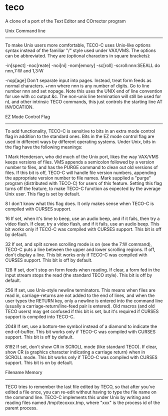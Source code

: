 # teco
A clone of a port of the Text Editor and COrrector program

Unix Command line 
---- ------- ----

To make Unix users more comfortable,  TECO-C uses Unix-like options syntax
instead of the familiar "/" style used under VAX/VMS.  The options can be
abbreviated.  They are (optional characters in square brackets):

-in[spect]
-noc[reate]
-noi[ni]
-nom[emory]
-sc[roll]
-scroll:nnn:SEEALL
	do nnn,7:W and 1,3:W


-nop[age]
	Don't separate input into pages.  Instead,  treat form feeds as
	normal characters.
+nnn 
	where nnn is any number of digits. Go to line number nnn and set
	nopage. Note this uses the UNIX end of line convention for use with
        cc output &c. The non-unix line termination will still be used for
	nL and other intrinsic TECO commands, this just controls the
	starting line AT INVOCATION.
  
  
  EZ Mode Control Flag
-- ---- ------- ----

To add functionality,  TECO-C is sensitive to bits in an extra mode control
flag in addition to the standard ones.  Bits in the EZ mode control flag are
used in different ways by different operating systems.  Under Unix,  bits in
the flag have the following meanings:

 1	Mark Henderson,  who did much of the Unix port,  likes the way
	VAX/VMS	keeps versions of files.  VMS appends a semicolon followed
	by a version number to files,  and has the PURGE command to clean
	out old versions of files.  If this bit is off,  TECO-C will handle
	file version numbers,  appending the appropriate version number to
	file names.  Mark supplied a "purge" program (distributed with TECO-C)
	for users of this feature.  Setting this flag turns off the feature,
	to make TECO-C function as expected by the average Unix user.  This
	flag is set by default.

 8	I don't know what this flag does.  It only makes sense when TECO-C
	is compiled with CURSES support.

 16	If set, when it's time to beep,  use an audio beep,  and if it fails,
	then try a video flash.  If clear,  try a video flash,  and if it
	fails,  use an audio beep.  This bit works only if TECO-C was compiled
	with CURSES support.  This bit is off by default.

 32	If set,  and split screen scrolling mode is on (see the 7:W command),
	TECO-C puts a line between the upper and lower scrolling regions.
	If off,  don't display a line.  This bit works only if TECO-C was
	compiled with CURSES support.  This bit is off by default.

 128	If set,  don't stop on form feeds when reading.  If clear,  a form
	fed in the input stream stops the read (the standard TECO style).
	This bit is off by default.

 256	If set,  use Unix-style newline terminators.  This means when files
	are read in,  carriage-returns are not added to the end of lines,
	and when the user types the RETURN key,  only a newline is entered
	into the command line (usually a carriage-return/line-feed pair is
	entered).  Old macros (and old TECO users) may get confused if this
	bit is set,  but it's required if CURSES support is compiled into 
	TECO-C.

 2048	If set,  use a bottom-tee symbol instead of a diamond to indicate
	the end-of-buffer.  This bit works only if TECO-C was compiled with
	CURSES support.  This bit is off by default.
	
 8192	If set,  don't show CR in SCROLL mode (like standard TECO).  If clear,
	show CR (a graphics character indicating a carriage return) when in
	SCROLL mode.  This bit works only if TECO-C was compiled with CURSES
	support.  This bit is on by default.


Filename Memory
-------- ------

TECO tries to remember the last file edited by TECO,  so that after you've
edited a file once,  you can re-edit without having to type the file name
on the command line.  TECO-C implements this under Unix by writing and reading
files named /tmp/tecoxxx.tmp,  where "xxx" is the process id of the parent
process.



